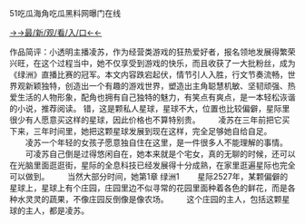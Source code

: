 51吃瓜海角吃瓜黑料网曝门在线


<a href="https://2ndjcj11.kesang6to.com?https://github.com">→→最/新/观/看/入/口←←</a>


作品简评：小透明主播凌苏，作为经营类游戏的狂热爱好者，报名领地发展得繁荣兴旺，在这个过程当中，她不仅享受到游戏的快乐，而且收获了一大批粉丝，成为《绿洲》直播比赛的冠军。本文内容跌宕起伏，情节引人入胜，行文节奏流畅，世界观新颖独特，创造出一个有趣的游戏世界，塑造出主角聪慧机敏、坚韧顽强、热爱生活的人物形象，配角也拥有自己独特的魅力，有笑点有爽点，是一本轻松诙谐的小说，推荐阅读。
错，这是颗私人星球，星球不大，位置也比较偏僻，星际里很少有人愿意买这样的星球，因此价格也不算特别贵。
　　凌苏在三年前把它买下来，三年时间里，她把这颗星球发展到现在这样，完全足够她自给自足。
　　凌苏一个年轻的女孩子愿意独自住在这里，是一件很多人不能理解的事情。
　　可凌苏自己倒是过得悠闲自在，她本来就是个宅女，真的无聊的时候，还可以在光脑里面逛逛街，星际的全息科技已经发展得十分成熟，在家里逛遍星际也完全可以做到。
　　当然大部分时间，她第1章 绿洲1
　　星际2527年，某颗偏僻的星球上，星球上有个庄园，庄园里边不似寻常的花园里面种着各色的鲜花，而是各种水灵灵的蔬果，不像庄园反倒像是像农场。
　　这个庄园的主人，包括这颗星球的主人，都是凌苏。
